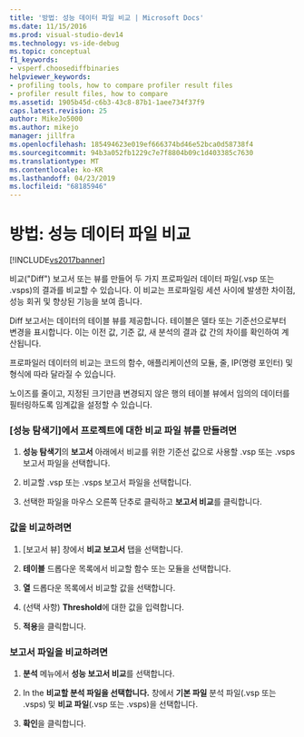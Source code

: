 ```yaml
---
title: '방법: 성능 데이터 파일 비교 | Microsoft Docs'
ms.date: 11/15/2016
ms.prod: visual-studio-dev14
ms.technology: vs-ide-debug
ms.topic: conceptual
f1_keywords:
- vsperf.choosediffbinaries
helpviewer_keywords:
- profiling tools, how to compare profiler result files
- profiler result files, how to compare
ms.assetid: 1905b45d-c6b3-43c8-87b1-1aee734f37f9
caps.latest.revision: 25
author: MikeJo5000
ms.author: mikejo
manager: jillfra
ms.openlocfilehash: 185494623e019ef666374bd46e52bca0d58738f4
ms.sourcegitcommit: 94b3a052fb1229c7e7f8804b09c1d403385c7630
ms.translationtype: MT
ms.contentlocale: ko-KR
ms.lasthandoff: 04/23/2019
ms.locfileid: "68185946"
---
```

# <a name="how-to-compare-performance-data-files"></a>방법: 성능 데이터 파일 비교
[!INCLUDE[vs2017banner](../includes/vs2017banner.md)]

비교("Diff") 보고서 또는 뷰를 만들어 두 가지 프로파일러 데이터 파일(.vsp 또는 .vsps)의 결과를 비교할 수 있습니다. 이 비교는 프로파일링 세션 사이에 발생한 차이점, 성능 회귀 및 향상된 기능을 보여 줍니다.  
  
 Diff 보고서는 데이터의 테이블 뷰를 제공합니다. 테이블은 델타 또는 기준선으로부터 변경을 표시합니다. 이는 이전 값, 기준 값, 새 분석의 결과 값 간의 차이를 확인하여 계산됩니다.  
  
 프로파일러 데이터의 비교는 코드의 함수, 애플리케이션의 모듈, 줄, IP(명령 포인터) 및 형식에 따라 달라질 수 있습니다.  
  
 노이즈를 줄이고, 지정된 크기만큼 변경되지 않은 행의 테이블 뷰에서 임의의 데이터를 필터링하도록 임계값을 설정할 수 있습니다.  
  
### <a name="to-create-comparison-file-view-for-a-project-in-performance-explorer"></a>[성능 탐색기]에서 프로젝트에 대한 비교 파일 뷰를 만들려면  
  
1. **성능 탐색기**의 **보고서** 아래에서 비교를 위한 기준선 값으로 사용할 .vsp 또는 .vsps 보고서 파일을 선택합니다.  
  
2. 비교할 .vsp 또는 .vsps 보고서 파일을 선택합니다.  
  
3. 선택한 파일을 마우스 오른쪽 단추로 클릭하고 **보고서 비교**를 클릭합니다.  
  
### <a name="to-compare-values"></a>값을 비교하려면  
  
1. [보고서 뷰] 창에서 **비교 보고서** 탭을 선택합니다.  
  
2. **테이블** 드롭다운 목록에서 비교할 함수 또는 모듈을 선택합니다.  
  
3. **열** 드롭다운 목록에서 비교할 값을 선택합니다.  
  
4. (선택 사항) **Threshold**에 대한 값을 입력합니다.  
  
5. **적용**을 클릭합니다.  
  
### <a name="to-compare-report-files"></a>보고서 파일을 비교하려면  
  
1. **분석** 메뉴에서 **성능 보고서 비교**를 선택합니다.  
  
2. In the **비교할 분석 파일을 선택합니다.** 창에서 **기본 파일** 분석 파일(.vsp 또는 .vsps) 및 **비교 파일**(.vsp 또는 .vsps)을 선택합니다.  
  
3. **확인**을 클릭합니다.
